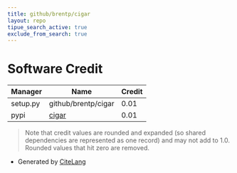 ```yaml
---
title: github/brentp/cigar
layout: repo
tipue_search_active: true
exclude_from_search: true
---
```

# Software Credit

|Manager|Name|Credit|
|-------|----|------|
|setup.py|github/brentp/cigar|0.01|
|pypi|[cigar](https://github.com/brentp/cigar)|0.01|


> Note that credit values are rounded and expanded (so shared dependencies are represented as one record) and may not add to 1.0. Rounded values that hit zero are removed.


- Generated by [CiteLang](https://github.com/vsoch/citelang)

